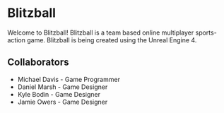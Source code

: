 # Blitzball
Welcome to Blitzball! Blitzball is a team based online multiplayer sports-action game. Blitzball is being created using the Unreal Engine 4.

## Collaborators
* Michael Davis - Game Programmer
* Daniel Marsh - Game Designer
* Kyle Bodin -  Game Designer
* Jamie Owers - Game Designer
